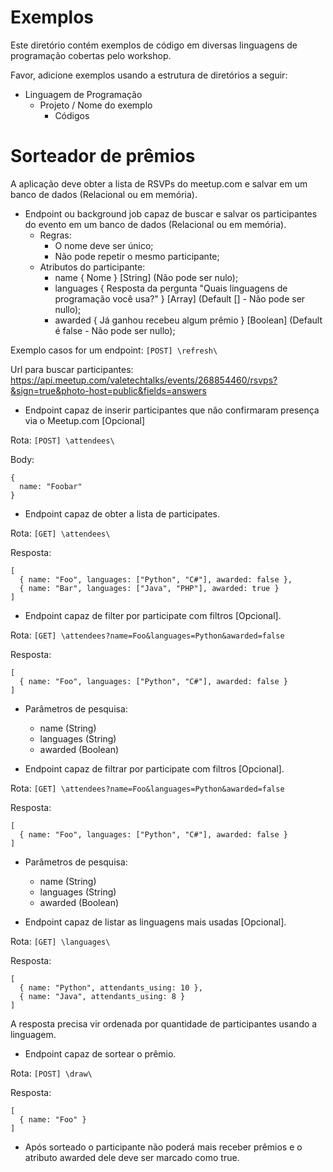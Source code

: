 # Exemplos

Este diretório contém exemplos de código em diversas linguagens de programação cobertas pelo workshop.

Favor, adicione exemplos usando a estrutura de diretórios a seguir:

- Linguagem de Programação
  + Projeto / Nome do exemplo
    * Códigos

# Sorteador de prêmios

A aplicação deve obter a lista de RSVPs do meetup.com e salvar em um banco de dados (Relacional ou em memória).

- Endpoint ou background job capaz de buscar e salvar os participantes do evento em um banco de dados (Relacional ou em memória).
  - Regras:
    - O nome deve ser único;
    - Não pode repetir o mesmo participante;
  - Atributos do participante:
    - name { Nome } [String] (Não pode ser nulo);
    - languages { Resposta da pergunta "Quais linguagens de programação você usa?" } [Array] (Default [] - Não pode ser nullo);
    - awarded { Já ganhou recebeu algum prêmio } [Boolean] (Default é false - Não pode ser nullo);

Exemplo casos for um endpoint: `[POST] \refresh\`

Url para buscar participantes: https://api.meetup.com/valetechtalks/events/268854460/rsvps?&sign=true&photo-host=public&fields=answers

- Endpoint capaz de inserir participantes que não confirmaram presença via o Meetup.com [Opcional] 

Rota: `[POST] \attendees\`

Body: 
```
{
  name: "Foobar"
}
```

- Endpoint capaz de obter a lista de participates.

Rota: `[GET] \attendees\`

Resposta:
```
[
  { name: "Foo", languages: ["Python", "C#"], awarded: false },
  { name: "Bar", languages: ["Java", "PHP"], awarded: true }
]
```

- Endpoint capaz de filter por participate com filtros [Opcional].

Rota: `[GET] \attendees?name=Foo&languages=Python&awarded=false`

Resposta:
```
[
  { name: "Foo", languages: ["Python", "C#"], awarded: false }
]
```
  - Parâmetros de pesquisa:
    - name (String)
    - languages (String)
    - awarded (Boolean)
    
- Endpoint capaz de filtrar por participate com filtros [Opcional].

Rota: `[GET] \attendees?name=Foo&languages=Python&awarded=false`

Resposta:
```
[
  { name: "Foo", languages: ["Python", "C#"], awarded: false }
]
```
  - Parâmetros de pesquisa:
    - name (String)
    - languages (String)
    - awarded (Boolean)
    
- Endpoint capaz de listar as linguagens mais usadas [Opcional].

Rota: `[GET] \languages\`

Resposta:
```
[
  { name: "Python", attendants_using: 10 },
  { name: "Java", attendants_using: 8 }
]
```
A resposta precisa vir ordenada por quantidade de participantes usando a linguagem.

- Endpoint capaz de sortear o prêmio.

Rota: `[POST] \draw\`

Resposta:
```
[
  { name: "Foo" }
]
```
  - Após sorteado o participante não poderá mais receber prêmios e o atributo awarded dele deve ser marcado como true.
